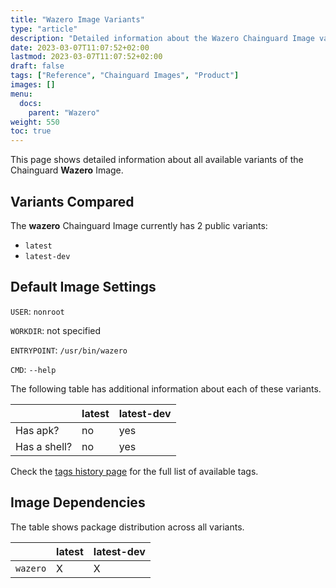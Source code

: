 ```yaml
---
title: "Wazero Image Variants"
type: "article"
description: "Detailed information about the Wazero Chainguard Image variants"
date: 2023-03-07T11:07:52+02:00
lastmod: 2023-03-07T11:07:52+02:00
draft: false
tags: ["Reference", "Chainguard Images", "Product"]
images: []
menu:
  docs:
    parent: "Wazero"
weight: 550
toc: true
---
```


This page shows detailed information about all available variants of the Chainguard **Wazero** Image.

## Variants Compared
The **wazero** Chainguard Image currently has 2 public variants: 

- `latest`
- `latest-dev`

## Default Image Settings
`USER`:		`nonroot`

`WORKDIR`:	not specified

`ENTRYPOINT`:	`/usr/bin/wazero`

`CMD`:		`--help`

The following table has additional information about each of these variants.

|              | latest | latest-dev |
|--------------|--------|------------|
| Has apk?     | no     | yes        |
| Has a shell? | no     | yes        |

Check the [tags history page](/chainguard/chainguard-images/reference/wazero/tags_history/) for the full list of available tags.
## Image Dependencies
The table shows package distribution across all variants.

|          | latest | latest-dev |
|----------|--------|------------|
| `wazero` | X      | X          |

